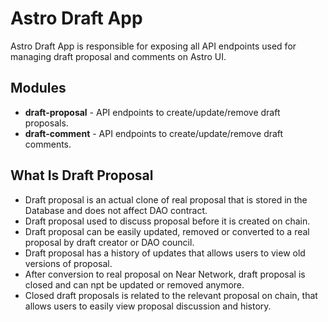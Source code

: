 # Astro Draft App

Astro Draft App is responsible for exposing all API endpoints used for managing draft proposal and comments on Astro UI.

## Modules
- **draft-proposal** - API endpoints to create/update/remove draft proposals.
- **draft-comment** - API endpoints to create/update/remove draft comments.

## What Is Draft Proposal
- Draft proposal is an actual clone of real proposal that is stored in the Database and does not affect DAO contract. 
- Draft proposal used to discuss proposal before it is created on chain.
- Draft proposal can be easily updated, removed or converted to a real proposal by draft creator or DAO council.
- Draft proposal has a history of updates that allows users to view old versions of proposal.
- After conversion to real proposal on Near Network, draft proposal is closed and can npt be updated or removed anymore.
- Closed draft proposals is related to the relevant proposal on chain, that allows users to easily view proposal discussion and history.